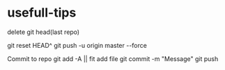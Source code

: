 # usefull-tips


delete git head(last repo)

 git reset HEAD^
 git push -u origin master --force
 
Commit to repo
 git add -A || fit add file
 git commit -m "Message"
 git push

